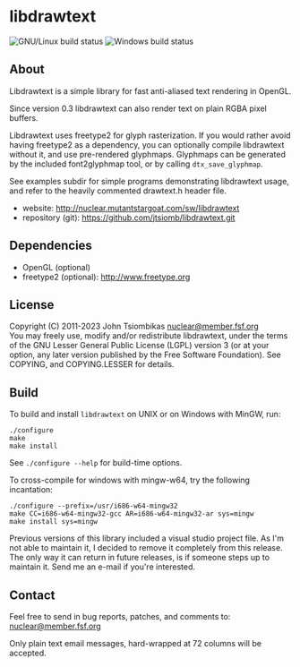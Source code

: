 libdrawtext
===========

![GNU/Linux build status](https://github.com/jtsiomb/libdrawtext/actions/workflows/build_gnulinux.yml/badge.svg)
![Windows build status](https://github.com/jtsiomb/libdrawtext/actions/workflows/build_win_mingw.yml/badge.svg)

About
-----
Libdrawtext is a simple library for fast anti-aliased text rendering in OpenGL.

Since version 0.3 libdrawtext can also render text on plain RGBA pixel buffers.

Libdrawtext uses freetype2 for glyph rasterization. If you would rather avoid
having freetype2 as a dependency, you can optionally compile libdrawtext
without it, and use pre-rendered glyphmaps. Glyphmaps can be generated by the
included font2glyphmap tool, or by calling `dtx_save_glyphmap`.

See examples subdir for simple programs demonstrating libdrawtext usage, and
refer to the heavily commented drawtext.h header file.

- website: http://nuclear.mutantstargoat.com/sw/libdrawtext
- repository (git): https://github.com/jtsiomb/libdrawtext.git

Dependencies
------------
- OpenGL (optional)
- freetype2 (optional): http://www.freetype.org

License
-------
Copyright (C) 2011-2023 John Tsiombikas <nuclear@member.fsf.org>  
You may freely use, modify and/or redistribute libdrawtext, under the terms of
the GNU Lesser General Public License (LGPL) version 3 (or at your option, any
later version published by the Free Software Foundation). See COPYING, and
COPYING.LESSER for details.

Build
-----
To build and install `libdrawtext` on UNIX or on Windows with MinGW, run:

    ./configure
    make
    make install

See `./configure --help` for build-time options. 

To cross-compile for windows with mingw-w64, try the following incantation:

    ./configure --prefix=/usr/i686-w64-mingw32
    make CC=i686-w64-mingw32-gcc AR=i686-w64-mingw32-ar sys=mingw
    make install sys=mingw

Previous versions of this library included a visual studio project file. As I'm
not able to maintain it, I decided to remove it completely from this release.
The only way it can return in future releases, is if someone steps up to
maintain it. Send me an e-mail if you're interested.

Contact
-------
Feel free to send in bug reports, patches, and comments to: nuclear@member.fsf.org

Only plain text email messages, hard-wrapped at 72 columns will be accepted.

